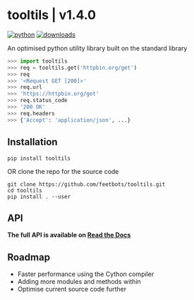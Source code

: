 # tooltils | v1.4.0

[![python](https://img.shields.io/pypi/pyversions/tooltils.svg)](https://pypi.org/project/tooltils/)
[![downloads](https://static.pepy.tech/personalized-badge/tooltils?period=total&units=international_system&left_color=grey&right_color=red&left_text=downloads)](https://pepy.tech/project/tooltils)

An optimised python utility library built on the standard library

```py
>>> import tooltils
>>> req = tooltils.get('httpbin.org/get')
>>> req
>>> '<Request GET [200]>'
>>> req.url
>>> 'https://httpbin.org/get'
>>> req.status_code
>>> '200 OK'
>>> req.headers
>>> {'Accept': 'application/json', ...}
```

## Installation

```console
pip install tooltils
```

OR clone the repo for the source code

```console
git clone https://github.com/feetbots/tooltils.git
cd tooltils
pip install . --user
```

## API

**The full API is available on [Read the Docs](https://tooltils.readthedocs.io/)**

## Roadmap

- Faster performance using the Cython compiler
- Adding more modules and methods within
- Optimise current source code further
